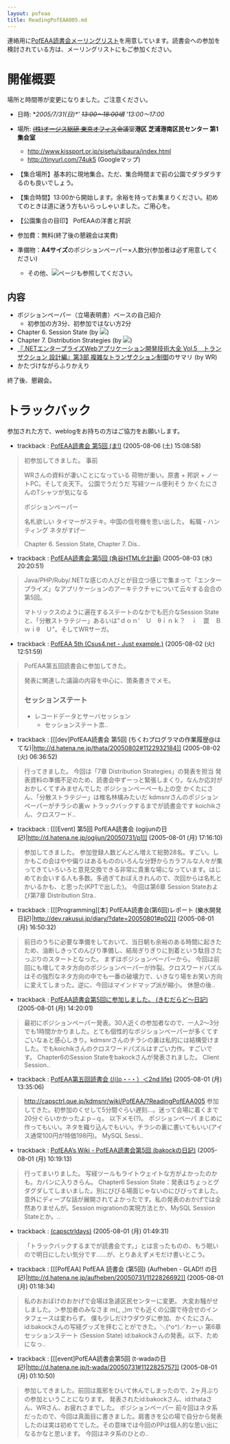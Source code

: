 ```yaml
---
layout: pofeaa
title: ReadingPofEAA005.md
---
```



連絡用に[PofEAA読書会メーリングリスト](PofEAAReadingMailingList)を用意しています。読書会への参加を検討されている方は、メーリングリストにもご参加ください。

# 開催概要

場所と時間帯が変更になりました。ご注意ください。

- 日時: **2005/7/31(日)*' ~~13:00〜18:00頃~~ '*13:00〜17:00**
- 場所: ~~[(株)オージス総研 東京オフィス](OgisRi)会議室~~**港区 芝浦港南区民センター 第1集会室**
  - http://www.kissport.or.jp/sisetu/sibaura/index.html
  - http://tinyurl.com/74uk5 (Googleマップ)

- 【集合場所】基本的に現地集合。ただ、集合時間まで前の公園でダラダラするのも良いでしょう。
- 【集合時間】13:00から開始します。余裕を持ってお集まりください。初めてのときは道に迷う方もいらっしゃいました。ご用心を。
- 【公園集合の目印】 PofEAAの洋書と邦訳

- 参加費：無料(終了後の懇親会は実費)
- 準備物：**A4サイズ**のポジションペーパー×人数分(参加者は必ず用意してください)
  - その他、![](用意するもの)ページも参照してください。

## 内容

- ポジションペーパー（立場表明書）ベースの自己紹介
  - 初参加の方3分、初参加ではない方2分
- Chapter 6.  Session State (by ![](id:bakock))
- Chapter 7.  Distribution Strategies (by ![](id:thata))
- [『.NETエンタープライズWebアプリケーション開発技術大全 Vol.5　トランザクション 設計編』第3部 複雑なトランザクション制御](http://bpstore.nikkeibp.co.jp/nsp/book/04312/04312.html)のサマリ (by WR)
- かたづけながらふりかえり

終了後、懇親会。

# トラックバック
参加された方で、weblogをお持ちの方はご協力をお願いします。

- trackback : [PofEAA読書会 第5回 (ま!)](https://popo.dyndns.info/~manhole/diary/20050731.html#p01) (2005-08-06 (土) 15:08:58)
>初参加してきました。
>事前
>
>WRさんの資料が凄いことになっている
>荷物が重い。原書 + 邦訳 + ノートPC。そして炎天下。
>公園でうだうだ
>写経ツール便利そう
>かくたにさんのTシャツが気になる
>
>ポジションペーパー
>
>名札欲しい
>タイマーがステキ。中国の信号機を思い出した。
>転職・ハンティング
>ネタがすげー
>
>Chapter 6. Session State, Chapter 7. Dis..

- trackback : [PofEAA読書会:第5回 (角谷HTML化計画)](http://kakutani.com/20050731.html#p01) (2005-08-03 (水) 20:20:51)
>Java/PHP/Ruby/.NETな感じの人びとが目立つ感じで集まって「エンタープライズ」なアプリケーションのアーキテクチャについて云々する会合の第5回。
>
>マトリックスのように遍在するステートのなかでも厄介なSession Stateと、「分散ストラテジー」あるいは"ｄｏｎ’　Ｕ　θｉｎｋ？　ｉ　罠　Ｂ　ｗｉθ　Ｕ"。そしてWRサーガ。

- trackback : [PofEAA 5th (Csus4.net - Just example.)](http://www.csus4.net/d/2005/07/31/pofeaa-5th/) (2005-08-02 (火) 12:51:59)
>PofEAA第五回読書会に参加してきた。
>
>発表に関連した議論の内容を中心に、箇条書きでメモ。
>
>
>### セッションステート
>* レコードデータとサーバセッション
>    * セッションステート祟..

- trackback : [[[dev]PofEAA読書会 第5回 (ちくわプログラマの作業履歴@はてな)|http://d.hatena.ne.jp/thata/20050802#1122932184]] (2005-08-02 (火) 06:36:52)
> 行ってきました。  今回は「7章 Distribution Strategies」の発表を担当 発表資料の準備不足のため、読書会中ずーっと緊張しまくり。なんか応対がおかしくてすみませんでした ポジションペーペーも上の空 かくたにさん、「分散ストラテジー」は椎名林檎みたいだ kdmsnrさんのポジションペーパーがチラシの裏ｗ トラックバックするまでが読書会です koichikさん、クロスワード..

- trackback : [[[Event] 第5回 PofEAA読書会 (ogijunの日記)|http://d.hatena.ne.jp/ogijun/20050731/p1]] (2005-08-01 (月) 17:16:10)
>参加してきました。 参加登録人数どんどん増えて総勢28名。すごい。しかもこの会はやや偏りはあるもののいろんな分野からカラフルな人々が集ってきていろいろと意見交換できる非常に貴重な場になっています。はじめてお会いする人も多数。多過ぎておぼえきれんので、次回からは名札とかいるかも、と思った(KPTで出した)。 今回は第6章 Session Stateおよび第7章 Distribution Stra..

- trackback : [[[Programming][本] PofEAA読書会(第6回)レポート (樂水開発日記)|http://dev.rakusui.jp/diary/?date=20050801#p02]] (2005-08-01 (月) 16:50:32)
>前日のうちに必要な準備をしておいて、当日朝も余裕のある時間に起きたため、油断しきってのんびり準備し、結局ぎりぎりに到着という駄目さたっぷりのスタートとなった。
>まずはポジションペーパーから。
>今回は前回にも増してネタ方向のポジションペーパーが炸裂。クロスワードパズルはその強烈なネタ方向の中でも一番の破壊力で、いきなり場をお笑い方向に変えてしまった。逆に、今回はマインドマップ派が縮小。
>休憩の後..

- trackback : [ PofEAA読書会第5回に参加しました。 (きむだらど〜日記)](http://d.hatena.ne.jp/afukui/20050801/1122873588) (2005-08-01 (月) 14:20:01)
> 最初にポジションペーパー発表。30人近くの参加者なので、一人2〜3分でも1時間かかりました。とても個性的なポジションペーパーが多くてすごいなぁと感心しきり。kdmsnrさんのチラシの裏は私的には結構受けました。でもkoichikさんのクロスワードパズルはすごい力作。すごいです。   Chapter6のSession Stateをbakockさんが発表されました。 Client Session..

- trackback : [PofEAA第五回読書会 (川o・-・）＜2nd life)](http://d.hatena.ne.jp/secondlife/20050731/1122821441) (2005-08-01 (月) 13:35:06)
>http://capsctrl.que.jp/kdmsnr/wiki/PofEAA/?ReadingPofEAA005 参加してきた。初参加のくせして5分間ぐらい遅刻…。迷って会場に着くまで20分ぐらいかかったよｐ−ｑ。 以下メモ(?)。  ポジションペーパ  まじめに作ってもいい。ネタを織り込んでもいい。チラシの裏に書いてもいい(アイス通常100円が特価198円)。  MySQL Sessi..

- trackback : [PofEAA’s Wiki - PofEAA読書会第5回 (bakockの日記)](http://d.hatena.ne.jp/bakock/20050801#p1) (2005-08-01 (月) 10:19:13)
>行ってまいりました。 写経ツールもライトウェイトな方がよかったのかも。カバンに入りきらん。 Chapter6 Session State：発表はちょっとグダグダしてしまいました。別にびびる場面じゃないのにびびってました。意外にディープな話が展開されてよかったです。私の発表のおかげでは全然ありませんが。Session migrationの実現方法とか、MySQL Session Stateとか。..

- trackback : [ (capsctrldays)](http://capsctrl.que.jp/kdmsnr/diary/20050731.html) (2005-08-01 (月) 01:49:31)
>「トラックバックするまでが読書会です。」とは言ったものの、もう眠いので明日にしたい気分です……が、とりあえずメモだけ書いとこう。

- trackback : [[[PofEAA] PofEAA 読書会 (第5回) (Aufheben - GLAD!! の日記)|http://d.hatena.ne.jp/aufheben/20050731/1122826692]] (2005-08-01 (月) 01:18:34)
> 私のおおぼけのおかげで会場は急遽区民センターに変更。 大変お騒がせしました。＞参加者のみなさま m(_ _)m  でも近くの公園で待合せのインタフェースは変わらず。 僕も少しだけウダウダに参加、かくたにさん、id:bakockさんの写経グッズを拝むことができた。＼(^o^)／わーぃ  第6章 セッションステート (Session State)  id:bakockさんの発表。以下、ためになっ..

- trackback : [[[event]PofEAA読書会第5回 (t-wadaの日記)|http://d.hatena.ne.jp/t-wada/20050731#1122825757]] (2005-08-01 (月) 01:10:50)
>参加してきました。前回は風邪をひいて休んでしまったので、2ヶ月ぶりの参加ということになります。 発表されたid:bakockさん、id:thataさん、WRさん、お疲れさまでした。   ポジションペーパー 前々回はネタ系だったので、今回は真面目に書きました。肩書きを公の場で自分から発表したのは実は初めてでした。その意味では今回のPPは個人的な思い出になるかなと思います。  今回はネタ系のひとの..
